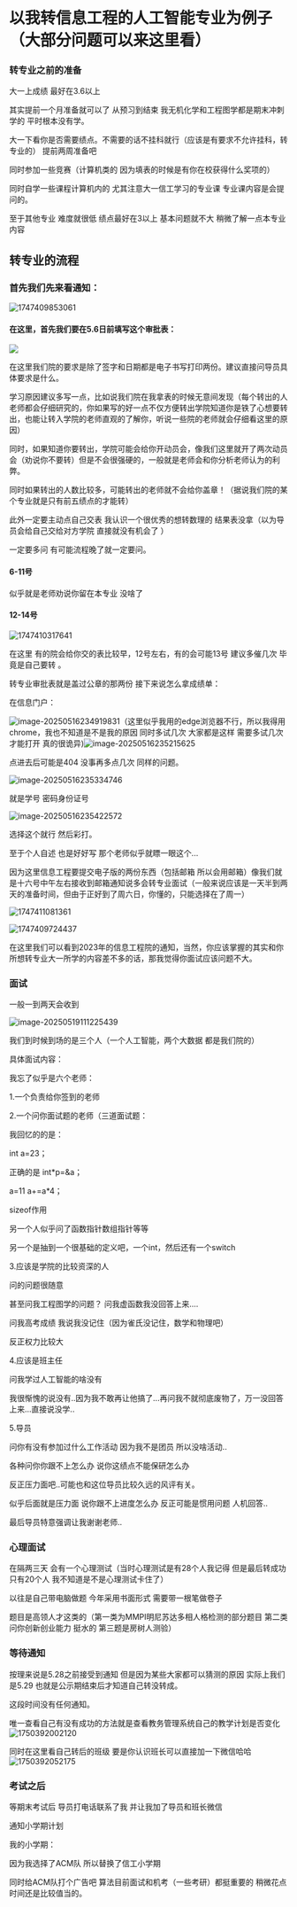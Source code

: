 # 以我转信息工程的人工智能专业为例子（大部分问题可以来这里看）

### 转专业之前的准备

大一上成绩 最好在3.6以上

其实提前一个月准备就可以了 从预习到结束 我无机化学和工程图学都是期末冲刺学的 平时根本没有学。

大一下看你是否需要绩点。不需要的话不挂科就行（应该是有要求不允许挂科，转专业的） 提前两周准备吧 

同时参加一些竞赛（计算机类的 因为填表的时候是有你在校获得什么奖项的）

同时自学一些课程计算机内的 尤其注意大一信工学习的专业课 专业课内容是会提问的。

至于其他专业 难度就很低 绩点最好在3以上 基本问题就不大 稍微了解一点本专业内容

##  转专业的流程

### 首先我们先来看通知：

![1747409853061](./assets/1747409853061.png)

#### 在这里，首先我们要在5.6日前填写这个审批表：

![](./assets/1747409911819.png)

在这里我们院的要求是除了签字和日期都是电子书写打印两份。建议直接问导员具体要求是什么。

学习原因建议多写一点，比如说我们院在我拿表的时候无意间发现（每个转出的人老师都会仔细研究的，你如果写的好一点不仅方便转出学院知道你是铁了心想要转出，也能让转入学院的老师直观的了解你，听说一些院的老师就会仔细看这里的原因）

同时，如果知道你要转出，学院可能会给你开动员会，像我们这里就开了两次动员会（劝说你不要转）但是不会很强硬的，一般就是老师会和你分析老师认为的利弊。

同时如果转出的人数比较多，可能转出的老师就不会给你盖章！（据说我们院的某个专业就是只有前五绩点的才能转）

此外一定要主动点自己交表 我认识一个很优秀的想转数理的 结果表没拿（以为导员会给自己交给对方学院 直接就没有机会了 ）

一定要多问 有可能流程晚了就一定要问。

#### 6-11号

似乎就是老师劝说你留在本专业 没啥了

#### 12-14号

![1747410317641](./assets/1747410317641.png)

在这里 有的院会给你交的表比较早，12号左右，有的会可能13号 建议多催几次 毕竟是自己要转 。

转专业审批表就是盖过公章的那两份  接下来说怎么拿成绩单：

在信息门户：

![image-20250516234919831](./assets/image-20250516234919831.png)（这里似乎我用的edge浏览器不行，所以我得用chrome，我也不知道是不是我的原因 同时多试几次 大家都是这样 需要多试几次才能打开 真的很诡异)![image-20250516235215625](./assets/image-20250516235215625.png)

点进去后可能是404 没事再多点几次 同样的问题。

![image-20250516235334746](./assets/image-20250516235334746.png)

就是学号 密码身份证号

![image-20250516235422572](./assets/image-20250516235422572.png)

选择这个就行 然后彩打。

至于个人自述 也是好好写 那个老师似乎就瞟一眼这个...

因为这里信息工程要提交电子版的两份东西（包括邮箱 所以会用邮箱）像我们就是十六号中午左右接收到邮箱通知说多会转专业面试（一般来说应该是一天半到两天的准备时间，但由于正好到了周六日，你懂的，只能选择在了周一）

![1747411081361](./assets/1747411081361.png)



![1747409724437](./assets/1747409724437.png)

在这里我们可以看到2023年的信息工程院的通知，当然，你应该掌握的其实和你所想转专业大一所学的内容差不多的话，那我觉得你面试应该问题不大。



### 面试

一般一到两天会收到

![image-20250519111225439](./image-20250519111225439.png)

我们到时候到场的是三个人（一个人工智能，两个大数据 都是我们院的）

具体面试内容：

我忘了似乎是六个老师：

1.一个负责给你签到的老师

2.一个问你面试题的老师（三道面试题：

我回忆的的是：

 int a=23；

 正确的是 int*p=&a；

 a=11 a+=a*4；

 sizeof作用

另一个人似乎问了函数指针数组指针等等

另一个是抽到一个很基础的定义吧，一个int，然后还有一个switch

3.应该是学院的比较资深的人

问的问题很随意

甚至问我工程图学的问题？ 问我虚函数我没回答上来....

问我高考成绩 我说我没记住（因为雀氏没记住，数学和物理吧）

反正权力比较大

4.应该是班主任

问我学过人工智能的啥没有

我很惭愧的说没有..因为我不敢再让他搞了...再问我不就彻底废物了，万一没回答上来...直接说没学..

5.导员

问你有没有参加过什么工作活动 因为我不是团员 所以没啥活动..

各种问你你跟不上怎么办 说你这绩点不能保研怎么办

反正压力面吧..可能也和这位导员比较久远的风评有关。



似乎后面就是压力面 说你跟不上进度怎么办 反正可能是惯用问题 人机回答..

最后导员特意强调让我谢谢老师..



### 心理面试

在隔两三天 会有一个心理测试（当时心理测试是有28个人我记得 但是最后转成功只有20个人 我不知道是不是心理测试卡住了）

以往是自己带电脑做题 今年采用书面形式 需要带一根笔做卷子

题目是高领人才这类的（第一类为MMPI明尼苏达多相人格检测的部分题目 第二类问你创新创业能力 挺水的 第三题是房树人测验）



### 等待通知

按理来说是5.28之前接受到通知 但是因为某些大家都可以猜测的原因 实际上我们是5.29 也就是公示期结束后才知道自己转没转成。

这段时间没有任何通知。

唯一查看自己有没有成功的方法就是查看教务管理系统自己的教学计划是否变化![1750392002120](./assets/1750392002120.png)

同时在这里看自己转后的班级  要是你认识班长可以直接加一下微信哈哈![1750392052175](./assets/1750392052175.png)

### 考试之后

等期末考试后 导员打电话联系了我 并让我加了导员和班长微信

通知小学期计划

我的小学期：

因为我选择了ACM队 所以替换了信工小学期 

同时给ACM队打个广告吧 算法目前面试和机考（一些考研）都挺重要的 稍微花点时间还是比较值当的。